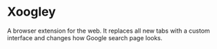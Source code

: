 # Xoogley

A browser extension for the web. It replaces all new tabs with a custom interface and changes how Google search page looks.
